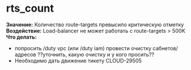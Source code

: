 # rts_count

**Значение:** Количество route-targets превысило критическую отметку
**Воздействие:** Load-balancer не может работать с route-targets > 500K
**Что делать:**
* попросить /duty vpc (или /duty iam) провести очистку сабнетов/адресов ??уточнить, какую очистку и у кого просить??
* Необходимо дать движение тикету CLOUD-29505
